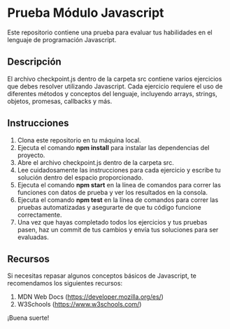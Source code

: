 # **Prueba Módulo Javascript**

Este repositorio contiene una prueba para evaluar tus habilidades en el lenguaje de programación Javascript.

## **Descripción**

El archivo checkpoint.js dentro de la carpeta src contiene varios ejercicios que debes resolver utilizando Javascript. Cada ejercicio requiere el uso de diferentes métodos y conceptos del lenguaje, incluyendo arrays, strings, objetos, promesas, callbacks y más.

## **Instrucciones**

1. Clona este repositorio en tu máquina local.
2. Ejecuta el comando **npm install** para instalar las dependencias del proyecto.
3. Abre el archivo checkpoint.js dentro de la carpeta src.
4. Lee cuidadosamente las instrucciones para cada ejercicio y escribe tu solución dentro del espacio proporcionado.
5. Ejecuta el comando **npm start** en la línea de comandos para correr las funciones con datos de prueba y ver los resultados en la consola.
6. Ejecuta el comando **npm test** en la línea de comandos para correr las pruebas automatizadas y asegurarte de que tu código funcione correctamente.
7. Una vez que hayas completado todos los ejercicios y tus pruebas pasen, haz un commit de tus cambios y envía tus soluciones para ser evaluadas.

## **Recursos**

Si necesitas repasar algunos conceptos básicos de Javascript, te recomendamos los siguientes recursos:

1. MDN Web Docs (https://developer.mozilla.org/es/)
2. W3Schools (https://www.w3schools.com/)

¡Buena suerte!
